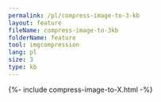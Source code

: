 ```yaml
---
permalink: /pl/compress-image-to-3-kb
layout: feature
fileName: compress-image-to-3kb
folderName: feature
tool: imgcompression
lang: pl
size: 3
type: kb
---
```


{%- include compress-image-to-X.html -%}
